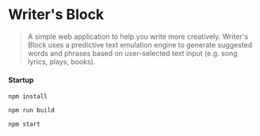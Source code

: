 

# Writer's Block

  > A simple web application to help you write more creatively. Writer's Block uses a predictive text emulation engine to generate suggested words and phrases based on user-selected text input (e.g. song lyrics, plays, books).

#### Startup

```npm install```

```npm run build```

```npm start```
